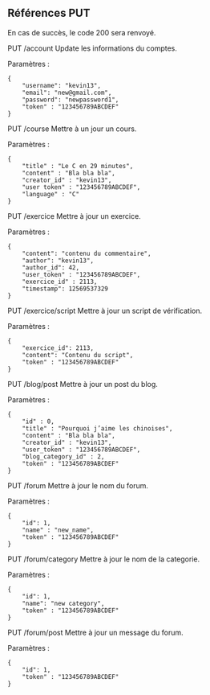 Références PUT
--------------

En cas de succès, le code 200 sera renvoyé.

 PUT /account
Update les informations du comptes.

Paramètres :

    {
		"username": "kevin13",
		"email": "new@gmail.com",
		"password": "newpassword1",
		"token" : "123456789ABCDEF"
    }

 PUT /course
Mettre à un jour un cours.

Paramètres :

    {
		"title" : "Le C en 29 minutes",
		"content" : "Bla bla bla",
		"creator_id" : "kevin13",
		"user token" : "123456789ABCDEF",
		"language" : "C"
    }

 PUT /exercice
Mettre à jour un exercice.

Paramètres :

    {
		"content": "contenu du commentaire",
		"author": "kevin13",
		"author_id": 42,
		"user_token" : "123456789ABCDEF",
		"exercice_id" : 2113,
		"timestamp": 12569537329
    }

 PUT /exercice/script
Mettre à jour un script de vérification.

Paramètres :

    {
		"exercice_id": 2113,
		"content": "Contenu du script",
		"token" : "123456789ABCDEF"
    }

 PUT /blog/post
Mettre à jour un post du blog.

Paramètres :

    {
		"id" : 0,
		"title" : "Pourquoi j’aime les chinoises",
		"content" : "Bla bla bla",
		"creator_id" : "kevin13",
		"user_token" : "123456789ABCDEF",
		"blog_category_id" : 2,
		"token" : "123456789ABCDEF"
    }

 PUT /forum
Mettre à jour le nom du forum.

Paramètres :

    {
		"id": 1,
		"name" : "new_name",
		"token" : "123456789ABCDEF"
    }

 PUT /forum/category
Mettre à jour le nom de la categorie.

Paramètres :

    {
		"id": 1,
		"name": "new category",
		"token" : "123456789ABCDEF"
    }


 PUT /forum/post
Mettre à jour un message du forum.

Paramètres :

    {
		"id": 1,
		"token" : "123456789ABCDEF"
    }